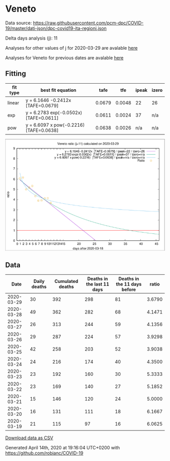 # Veneto

Data source: https://raw.githubusercontent.com/pcm-dpc/COVID-19/master/dati-json/dpc-covid19-ita-regioni.json

Delta days analysis (j): 11

Analyses for other values of j for 2020-03-29 are avalable [here](../2020-03-29/README.md)

Analyses for Veneto for previous dates are avalable [here](../README.md)

## Fitting 
|fit type|best fit equation|tafe|tfe|ipeak|izero|
|-------|-----|--------|------|---|---|
|linear|y = 6.1646 -0.2412x  [TAFE=0.0679]|0.0679|0.0048|22|26|
|exp|y = 6.2783 exp(-0.0502x)  [TAFE=0.0611]|0.0611|0.0024|37|n/a|
|pow|y = 6.6097 x pow(-0.2216)  [TAFE=0.0638]|0.0638|0.0026|n/a|n/a|

![Plot](COVID-19_veneto_j11_2020-03-29.png)

## Data
|Date|Daily deaths|Cumulated deaths|Deaths in the last 11 days|Deaths in the 11 days before|ratio|
|----|----------|-----------|-------|--------------------|-----|
|2020-03-29|30|392|298|81|3.6790|
|2020-03-28|49|362|282|68|4.1471|
|2020-03-27|26|313|244|59|4.1356|
|2020-03-26|29|287|224|57|3.9298|
|2020-03-25|42|258|203|52|3.9038|
|2020-03-24|24|216|174|40|4.3500|
|2020-03-23|23|192|160|30|5.3333|
|2020-03-22|23|169|140|27|5.1852|
|2020-03-21|15|146|120|24|5.0000|
|2020-03-20|16|131|111|18|6.1667|
|2020-03-19|21|115|97|16|6.0625|

[Download data as CSV](COVID-19_veneto_j11_2020-03-29.csv)

Generated April 14th, 2020 at 19:16:04 UTC+0200 with https://github.com/robianc/COVID-19
